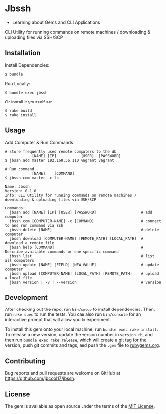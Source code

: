 # Jbssh
- Learning about Gems and CLI Applications

CLI Utility for running commands on remote machines / downloading & uploading files via SSH/SCP

## Installation

Install Dependencies:

    $ bundle

Run Locally:

    $ bundle exec jbssh

Or install it yourself as:

    $ rake build
    $ rake install

## Usage

Add Computer & Run Commands
```
# store frequently used remote computers to the db
            [NAME] [IP]           [USER]  [PASSWORD]  
$ jbssh add master 192.168.56.110 vagrant vagrant

# Run command
            [NAME]    [COMMAND]
$ jbssh com master -c ls

```

```
Name: Jbssh
Version: 0.1.0
Info: CLI Utility for running commands on remote machines / downloading & uploading files via SSH/SCP

Commands:
  jbssh add [NAME] [IP] [USER] [PASSWORD]                    # add computer
  jbssh com [COMPUTER-NAME] -c [COMMAND]                     # connect to and run command via ssh
  jbssh delete [NAME]                                        # delete computer
  jbssh download [COMPUTER-NAME] [REMOTE_PATH] [LOCAL_PATH]  # download a remote file
  jbssh help [COMMAND]                                       # Describe available commands or one specific command
  jbssh list                                                 # list all computers
  jbssh update [NAME] [FIELD] [NEW_VALUE]                    # update computer
  jbssh upload [COMPUTER-NAME] [LOCAL_PATH] [REMOTE_PATH]    # upload a local file
  jbssh version | -v | --version                             # version
```

## Development

After checking out the repo, run `bin/setup` to install dependencies. Then, run `rake spec` to run the tests. You can also run `bin/console` for an interactive prompt that will allow you to experiment.

To install this gem onto your local machine, run `bundle exec rake install`. To release a new version, update the version number in `version.rb`, and then run `bundle exec rake release`, which will create a git tag for the version, push git commits and tags, and push the `.gem` file to [rubygems.org](https://rubygems.org).

## Contributing

Bug reports and pull requests are welcome on GitHub at https://github.com/jbcool17/jbssh.


## License

The gem is available as open source under the terms of the [MIT License](http://opensource.org/licenses/MIT).
